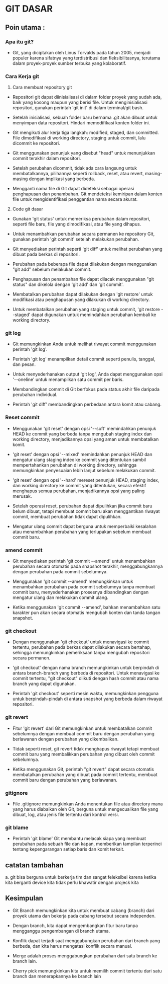 # GIT DASAR 

##  Poin utama :
   
### Apa itu git?

  - Git, yang diciptakan oleh Linus Torvalds pada tahun 2005, menjadi populer karena
  sifatnya yang terdistribusi dan fleksibilitasnya, terutama dalam proyek-proyek sumber
  terbuka yang kolaboratif.

### Cara Kerja git

1. Cara membuat repository git
 
- Repositori git dapat diinisialisasi di dalam folder proyek yang sudah ada, baik yang kosong maupun yang berisi file. Untuk menginisialisasi repositori, gunakan perintah 'git init' di dalam terminal/git bash.
  
- Setelah inisialisasi, sebuah folder baru bernama .git akan dibuat untuk menyimpan data repositori. Hindari memodifikasi konten folder ini.
  
- Git mengikuti alur kerja tiga langkah: modified, staged, dan committed. File dimodifikasi di working directory, staging untuk commit, lalu dicommit ke repositori.
  
- Git menggunakan penunjuk yang disebut "head" untuk menunjukkan commit terakhir dalam repositori.
  
- Setelah perubahan dicommit, tidak ada cara langsung untuk membatalkannya, pilihannya seperti rollback, reset, atau revert, masing-masing dengan implikasi yang berbeda.
  
- Mengganti nama file di Git dapat dideteksi sebagai operasi penghapusan dan penambahan. Git mendeteksi kemiripan dalam konten file untuk mengidentifikasi penggantian nama secara akurat.

2. Code git dasar
 
- Gunakan 'git status' untuk memeriksa perubahan dalam repositori, seperti file baru, file yang dimodifikasi, atau file yang dihapus.
  
- Untuk menambahkan perubahan secara permanen ke repository Git, gunakan perintah 'git commit' setelah melakukan perubahan.
  
- Git menyediakan perintah seperti 'git diff' untuk melihat perubahan yang dibuat pada berkas di repositori.
  
- Perubahan pada beberapa file dapat dilakukan dengan menggunakan "git add" sebelum melakukan commit.
  
- Penghapusan dan penambahan file dapat dilacak menggunakan "git status" dan dikelola dengan 'git add' dan 'git commit'.
  
- Membatalkan perubahan dapat dilakukan dengan 'git restore' untuk modifikasi atau penghapusan yang dilakukan di working directory.
  
- Untuk membatalkan perubahan yang staging untuk commit, 'git restore --staged' dapat digunakan untuk memindahkan perubahan kembali ke working directory.

### git log 

- Git memungkinkan Anda untuk melihat riwayat commit menggunakan perintah 'git log'.
  
- Perintah 'git log' menampilkan detail commit seperti penulis, tanggal, dan pesan.
  
- Untuk menyederhanakan output 'git log', Anda dapat menggunakan opsi '--oneline' untuk menampilkan satu commit per baris.
  
- Membandingkan commit di Git berfokus pada status akhir file daripada perubahan individual.
  
- Perintah 'git diff' membandingkan perbedaan antara komit atau cabang.

### Reset commit

- Menggunakan 'git reset' dengan opsi '--soft' memindahkan penunjuk HEAD ke commit yang berbeda tanpa mengubah staging index dan working directory, menjadikannya opsi yang aman untuk membatalkan komit.
 
- 'git reset' dengan opsi '--mixed' memindahkan penunjuk HEAD dan mengatur ulang staging index ke commit yang ditentukan sambil mempertahankan perubahan di working directory, sehingga memungkinkan penyesuaian lebih lanjut sebelum melakukan commit.
 
- 'git reset' dengan opsi '--hard' mereset penunjuk HEAD, staging index, dan working directory ke commit yang ditentukan, secara efektif menghapus semua perubahan, menjadikannya opsi yang paling merusak.
 
- Setelah operasi reset, perubahan dapat dipulihkan jika commit baru belum dibuat, tetapi membuat commit baru akan menggantikan riwayat commit, membuat perubahan tidak dapat dipulihkan.
 
- Mengatur ulang commit dapat berguna untuk memperbaiki kesalahan atau menambahkan perubahan yang terlupakan sebelum membuat commit baru.

### amend commit

- Git menyediakan perintah 'git commit --amend' untuk menambahkan perubahan secara otomatis pada snapshot terakhir, menggabungkannya dengan perubahan pada commit sebelumnya.
 
- Menggunakan 'git commit --amend' memungkinkan untuk menambahkan perubahan pada commit sebelumnya tanpa membuat commit baru, menyederhanakan prosesnya dibandingkan dengan mengatur ulang dan melakukan commit ulang.
 
- Ketika menggunakan 'git commit --amend', bahkan menambahkan satu karakter pun akan secara otomatis mengubah konten dan tanda tangan snapshot.

### git checkout

- Dengan menggunakan 'git checkout' untuk menavigasi ke commit tertentu, perubahan pada berkas dapat dilakukan secara bertahap, sehingga memungkinkan pemeriksaan tanpa mengubah repositori secara permanen.
 
- 'git checkout' dengan nama branch memungkinkan untuk berpindah di antara branch-branch yang berbeda di repositori. Untuk menavigasi ke commit tertentu, "git checkout" diikuti dengan hash commit atau nama branch yang dapat digunakan.
 
- Perintah 'git checkout' seperti mesin waktu, memungkinkan pengguna untuk berpindah-pindah di antara snapshot yang berbeda dalam riwayat repositori.

### git revert

- Fitur 'git revert' dari Git memungkinkan untuk membatalkan commit sebelumnya dengan membuat commit baru dengan perubahan yang berlawanan dengan perubahan yang dikembalikan.
 
- Tidak seperti reset, git revert tidak menghapus riwayat tetapi membuat commit baru yang membalikkan perubahan yang dibuat oleh commit sebelumnya.
 
- Ketika menggunakan Git, perintah "git revert" dapat secara otomatis membatalkan perubahan yang dibuat pada commit tertentu, membuat commit baru dengan perubahan yang berlawanan.

### gitignore

- File .gitignore memungkinkan Anda menentukan file atau directory mana yang harus diabaikan oleh Git, berguna untuk mengecualikan file yang dibuat, log, atau jenis file tertentu dari kontrol versi.

### git blame

- Perintah 'git blame' Git membantu melacak siapa yang membuat perubahan pada sebuah file dan kapan, memberikan tampilan terperinci tentang kepengarangan setiap baris dan komit terkait.


##  catatan tambahan
   
   a. git bisa berguna untuk berkerja tim dan sangat feleksibel karena ketika kita berganti device kita tidak perlu khawatir dengan projeck kita

## Kesimpulan
- Git Branch memungkinkan kita untuk membuat cabang (branch) dari proyek utama dan bekerja pada cabang tersebut secara independen.

- Dengan branch, kita dapat mengembangkan fitur baru tanpa mengganggu pengembangan di branch utama.
  
- Konflik dapat terjadi saat menggabungkan perubahan dari branch yang berbeda, dan kita harus mengatasi konflik secara manual.

- Merge adalah proses menggabungkan perubahan dari satu branch ke branch lain.

- Cherry pick memungkinkan kita untuk memilih commit tertentu dari satu branch dan menerapkannya ke branch lain